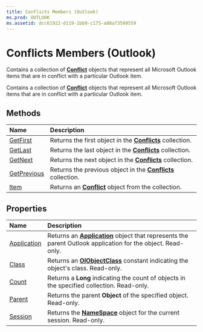 ```yaml
---
title: Conflicts Members (Outlook)
ms.prod: OUTLOOK
ms.assetid: dcc61922-d119-1bb9-c175-a80a73599559
---
```



# Conflicts Members (Outlook)
Contains a collection of  **[Conflict](conflict-object-outlook.md)** objects that represent all Microsoft Outlook items that are in conflict with a particular Outlook item.

Contains a collection of  **[Conflict](conflict-object-outlook.md)** objects that represent all Microsoft Outlook items that are in conflict with a particular Outlook item.


## Methods



|**Name**|**Description**|
|:-----|:-----|
|[GetFirst](conflicts-getfirst-method-outlook.md)|Returns the first object in the  **[Conflicts](conflicts-object-outlook.md)** collection.|
|[GetLast](conflicts-getlast-method-outlook.md)|Returns the last object in the  **[Conflicts](conflicts-object-outlook.md)** collection.|
|[GetNext](conflicts-getnext-method-outlook.md)|Returns the next object in the  **[Conflicts](conflicts-object-outlook.md)** collection.|
|[GetPrevious](conflicts-getprevious-method-outlook.md)|Returns the previous object in the  **[Conflicts](conflicts-object-outlook.md)** collection.|
|[Item](conflicts-item-method-outlook.md)|Returns an  **[Conflict](conflict-object-outlook.md)** object from the collection.|

## Properties



|**Name**|**Description**|
|:-----|:-----|
|[Application](conflicts-application-property-outlook.md)|Returns an  **[Application](application-object-outlook.md)** object that represents the parent Outlook application for the object. Read-only.|
|[Class](conflicts-class-property-outlook.md)|Returns an  **[OlObjectClass](olobjectclass-enumeration-outlook.md)** constant indicating the object's class. Read-only.|
|[Count](conflicts-count-property-outlook.md)|Returns a  **Long** indicating the count of objects in the specified collection. Read-only.|
|[Parent](conflicts-parent-property-outlook.md)|Returns the parent  **Object** of the specified object. Read-only.|
|[Session](conflicts-session-property-outlook.md)|Returns the  **[NameSpace](namespace-object-outlook.md)** object for the current session. Read-only.|

